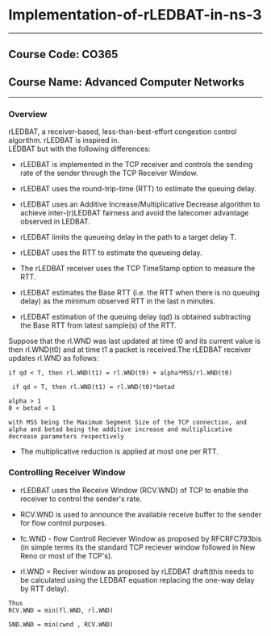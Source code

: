 # Implementation-of-rLEDBAT-in-ns-3
-----------------------
## Course Code: CO365 
## Course Name: Advanced Computer Networks
-------------------------
### Overview

rLEDBAT, a receiver-based, less-than-best-effort congestion control algorithm. rLEDBAT is inspired in.<br/>
LEDBAT but with the following differences:
* rLEDBAT is implemented in the TCP receiver and controls the sending rate of the sender through the TCP Receiver Window.
* rLEDBAT uses the round-trip-time (RTT) to estimate the queuing delay.
* rLEDBAT uses an Additive Increase/Multiplicative Decrease algorithm to achieve inter-(r)LEDBAT fairness and avoid the     latecomer advantage observed in LEDBAT.
 
 * rLEDBAT limits the queueing delay in the path to a target delay T.
 * rLEDBAT uses the RTT to estimate the queueing delay.  
 * The rLEDBAT receiver uses the TCP TimeStamp option to measure the RTT.
 * rLEDBAT estimates the Base RTT (i.e. the RTT when there is no queuing delay) as the minimum observed RTT in the last n minutes. 
* rLEDBAT estimation of the queuing delay (qd) is obtained subtracting the Base RTT from latest sample(s) of the RTT.

Suppose that the rl.WND was last updated at time t0 and its current value is then rl.WND(t0) and at time t1 a packet is received.The rLEDBAT receiver updates rl.WND as follows:
```
if qd < T, then rl.WND(t1) = rl.WND(t0) + alpha*MSS/rl.WND(t0)

 if qd > T, then rl.WND(t1) = rl.WND(t0)*betad

alpha > 1 
0 < betad < 1

with MSS being the Maximum Segment Size of the TCP connection, and alpha and betad being the additive increase and multiplicative decrease parameters respectively

```
* The multiplicative reduction is applied at most one per RTT.

### Controlling Receiver Window

* rLEDBAT uses the Receive Window (RCV.WND) of TCP to enable the receiver to control the sender's rate.

* RCV.WND is used to announce the available receive buffer to the sender for flow control purposes.

* fc.WND - flow Controll Reciever Window as proposed by RFCRFC793bis (in simple terms its the standard TCP reciever window followed in New Reno or most of the TCP's).

* rl.WND = Reciver window as proposed by rLEDBAT draft(this needs to be calculated using the LEDBAT equation replacing the one-way delay by RTT delay).
```
Thus
RCV.WND = min(fl.WND, rl.WND)
```
```
SND.WND = min(cwnd , RCV.WND)
```
